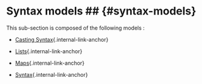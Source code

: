 # Syntax models ## {#syntax-models}

This sub-section is composed of the following models :

* [Casting Syntax](references#SyntaxmodelsCasting){.internal-link-anchor}

* [Lists](references#SyntaxmodelsLists){.internal-link-anchor}

* [Maps](references#SyntaxmodelsMaps){.internal-link-anchor}

* [Syntax](references#SyntaxmodelsSyntax16){.internal-link-anchor}